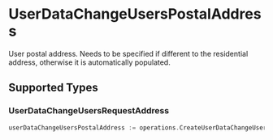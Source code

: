 # UserDataChangeUsersPostalAddress

User postal address. Needs to be specified if different to the residential address, otherwise it is automatically populated.


## Supported Types

### UserDataChangeUsersRequestAddress

```go
userDataChangeUsersPostalAddress := operations.CreateUserDataChangeUsersPostalAddressUserDataChangeUsersRequestAddress(operations.UserDataChangeUsersRequestAddress{/* values here */})
```

